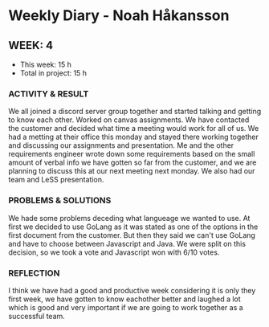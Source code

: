# Weekly Diary - Noah Håkansson

## WEEK: 4 
- This week: 15 h
- Total in project: 15 h 

### ACTIVITY & RESULT
We all joined a discord server group together and started talking and getting to know each other. Worked on canvas assignments. We have contacted the customer and decided what time a meeting would work for all of us. We had a metting at their office this monday and stayed there working together and discussing our assignments and presentation. Me and the other requirements engineer wrote down some requirements based on the small amount of verbal info we have gotten so far from the customer, and we are planning to discuss this at our next meeting next monday. We also had our team and LeSS presentation.

### PROBLEMS & SOLUTIONS 
We hade some problems deceding what langueage we wanted to use. At first we decided to use GoLang as it was stated as one of the options in the first document from the customer. But then they said we can't use GoLang and have to choose between Javascript and Java. We were split on this decision, so we took a vote and Javascript won with 6/10 votes.

### REFLECTION  
I think we have had a good and productive week considering it is only they first week, we have gotten to know eachother better and laughed a lot which is good and very important if we are going to work together as a successful team.

